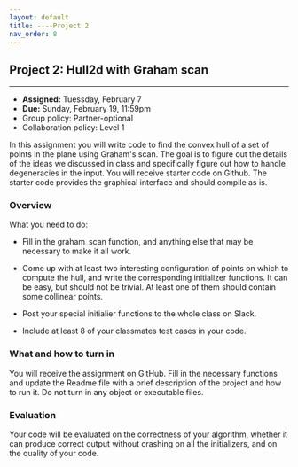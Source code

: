 ```yaml
---
layout: default 
title: ----Project 2
nav_order: 8
---
```




## Project 2: Hull2d with Graham scan 

*** 
* __Assigned:__ Tuessday, February 7
* __Due:__ Sunday, February 19, 11:59pm
* Group policy: Partner-optional 
* Collaboration policy: Level 1



In this assignment you will write code to find the convex hull of a set of points in the plane using Graham's scan. 
The goal is to figure out the details of the ideas we discussed in class and specifically figure out how to handle degeneracies in the input.  You will receive starter code on Github. The starter code provides the graphical interface and should compile as is.




### Overview

What you need to do:

* Fill in the graham_scan function, and anything else that may be necessary to make it all work.

* Come up with at least two interesting configuration of points on which to compute the hull, and write the corresponding initializer functions. It can be easy, but should not be trivial. At least one of them should contain some collinear points. 

* Post your special initialier functions to the whole class on Slack.

* Include at least 8 of your classmates test cases in your code.




### What and how to turn in


You will receive the assignment on GitHub. Fill in the  necessary functions and update the Readme file with a brief description of the project and how to run it.  Do not turn in any object or executable files.



### Evaluation


Your code will be evaluated on the correctness of your algorithm, whether it can produce correct output without crashing on all the initializers, and on the quality of your code.
